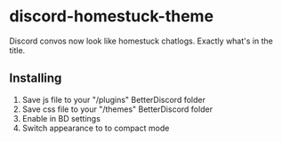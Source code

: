 # discord-homestuck-theme
Discord convos now look like homestuck chatlogs. Exactly what's in the title.

## Installing
1. Save js file to your "/plugins" BetterDiscord folder
2. Save css file to your "/themes" BetterDiscord folder
3. Enable in BD settings
4. Switch appearance to to compact mode
  
